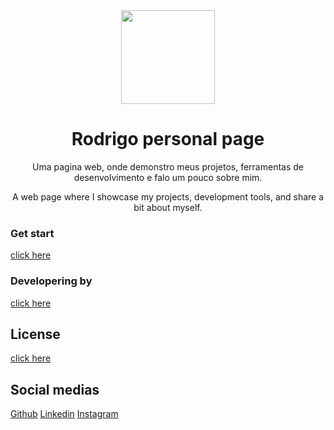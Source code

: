 <div align="center">
  <img src="assets/imgs" width="150">
</div>

<h1 align="center">Rodrigo personal page</h1>

<p align="center">Uma pagina web, onde demonstro meus projetos, ferramentas de desenvolvimento e falo um pouco sobre mim.</p>

<p align="center">A web page where I showcase my projects, development tools, and share a bit about myself.</p>

### Get start 
[click here](https://rodrigopasquim.github.io/rodrigo-personal-page/)

### Developering by
[click here](https://github.com/rodrigopasquim)

</p>
</p>

## License 
[click here](./LICENSE)

</p>
</p>

## Social medias
[Github](https://github.com/rodrigopasquim)
[Linkedin](https://www.linkedin.com/in/rodrigopasquim/)
[Instagram](https://www.instagram.com/almerodi/)
